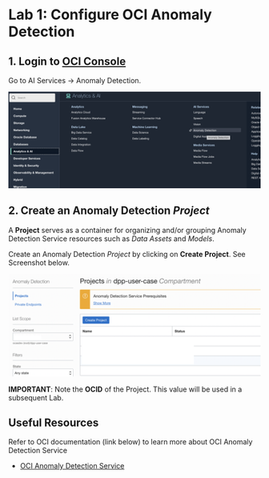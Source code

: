 Lab 1: Configure OCI Anomaly Detection
=================

## 1. Login to [OCI Console](https://cloud.oracle.com)

   Go to AI Services → Anomaly Detection. 

   ![](./images/Set-AD1.png)

## 2. Create an Anomaly Detection *Project*

   A **Project** serves as a container for organizing and/or grouping Anomaly Detection Service resources such as *Data Assets* and *Models*.

   Create an Anomaly Detection *Project* by clicking on **Create Project**.  See Screenshot below.

   ![](./images/Set-AD2.png)

   **IMPORTANT**: Note the **OCID** of the Project. This value will be used in a subsequent Lab.

## Useful Resources
Refer to OCI documentation (link below) to learn more about OCI Anomaly Detection Service

- [OCI Anomaly Detection Service](https://docs.oracle.com/en-us/iaas/Content/anomaly/using/home.htm)
